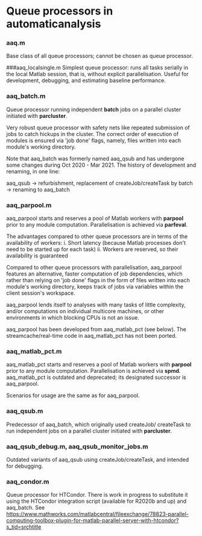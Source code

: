 # Queue processors in automaticanalysis

### aaq.m
Base class of all queue processors; cannot be chosen as queue processor.

###aaq_localsingle.m
Simplest queue processor: runs all tasks serially in the local Matlab session, that is, without explicit parallelisation. Useful for development, debugging, and estimating baseline performance.

### aaq_batch.m
Queue processor running independent __batch__ jobs on a parallel cluster initiated with __parcluster__. 

Very robust queue processor with safety nets like repeated submission of jobs to catch hickups in the cluster.
The correct order of execution of modules is ensured via 'job done' flags, namely, files written into each module's working directory.

Note that aaq_batch was formerly named aaq_qsub and has undergone some changes during Oct 2020 - Mar 2021. The history of development and renaming, in one line:

aaq_qsub -> refurbishment, replacement of createJob/createTask by batch -> renaming to aaq_batch

### aaq_parpool.m
aaq_parpool starts and reserves a pool of Matlab workers with __parpool__ prior to any module computation. Parallelisation is achieved via __parfeval__. 

The advantages compared to other queue processors are in terms of the availability of workers: 
i. Short latency (because Matlab processes don't need to be started up for each task)
ii. Workers are reserved, so their availability is guaranteed 

Compared to other queue processors with parallelisation, aaq_parpool features an alternative, faster computation of job dependencies, which rather than relying on 'job done' flags in the form of files written into each module's working directory, keeps track of jobs via variables within the client session's workspace.

aaq_parpool lends itself to analyses with many tasks of little complexity, and/or computations on individual multicore machines, or other environments in which blocking CPUs is not an issue.

aaq_parpool has been developed from aaq_matlab_pct (see below). The streamcache/real-time code in aaq_matlab_pct has not been ported.

### aaq_matlab_pct.m
aaq_matlab_pct starts and reserves a pool of Matlab workers with __parpool__ prior to any module computation. Parallelisation is achieved via __spmd__. 
aaq_matlab_pct is outdated and deprecated; its designated successor is aaq_parpool.

Scenarios for usage are the same as for aaq_parpool.

### aaq_qsub.m
Predecessor of aaq_batch, which originally used createJob/ createTask to run independent jobs on a parallel cluster initiated with __parcluster__. 

### aaq_qsub_debug.m, aaq_qsub_monitor_jobs.m
Outdated variants of aaq_qsub using createJob/createTask, and intended for debugging. 

### aaq_condor.m
Queue processor for HTCondor. There is work in progress to substitute it using the HTCondor integration script (available for R2020b and up) and aaq_batch. See https://www.mathworks.com/matlabcentral/fileexchange/78823-parallel-computing-toolbox-plugin-for-matlab-parallel-server-with-htcondor?s_tid=srchtitle

